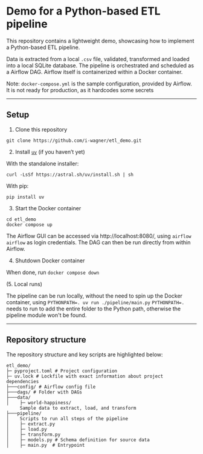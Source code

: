 # Demo for a Python-based ETL pipeline

This repository contains a lightweight demo, showcasing how to implement a Python-based ETL pipeline.

Data is extracted from a local `.csv` file, validated, transformed and loaded into a local SQLite database. The pipeline is orchestrated and scheduled as a Airflow DAG. Airflow itself is containerized within a Docker container.

Note: `docker-compose.yml` is the sample configuration, provided by Airflow. It is not ready for production, as it hardcodes some secrets

---

## Setup

1. Clone this repository

```
git clone https://github.com/i-wagner/etl_demo.git
```

2. Install [```uv```](https://github.com/astral-sh/uv) (if you haven’t yet)

With the standalone installer:
```
curl -LsSf https://astral.sh/uv/install.sh | sh
```

With pip:
```
pip install uv
```

3. Start the Docker container

```
cd etl_demo
docker compose up
```

The Airflow GUI can be accessed via http://localhost:8080/, using `airflow` `airflow` as login credentials. The DAG can then be run directly from within Airflow.

4. Shutdown Docker container

When done, run `docker compose down`

(5. Local runs)

The pipeline can be run locally, without the need to spin up the Docker container, using `PYTHONPATH=. uv run ./pipeline/main.py`
`PYTHONPATH=.` needs to run to add the entire folder to the Python path, otherwise the pipeline module won't be found.

---

## Repository structure

The repository structure and key scripts are highlighted below:

```
etl_demo/
├─ pyproject.toml # Project configuration
├─ uv.lock # Lockfile with exact information about project dependencies
├───config/ # Airflow config file
├───dags/ # Folder with DAGs
├───data/
│    ├─ world-happiness/
     Sample data to extract, load, and transform
├───pipeline/
│    Scripts to run all steps of the pipeline
│    ├─ extract.py
│    ├─ load.py
│    ├─ transform.py
│    ├─ models.py # Schema definition for source data
│    ├─ main.py  # Entrypoint
```

